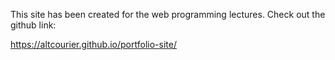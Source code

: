 This site has been created for the web programming lectures.
Check out the github link:

https://altcourier.github.io/portfolio-site/
